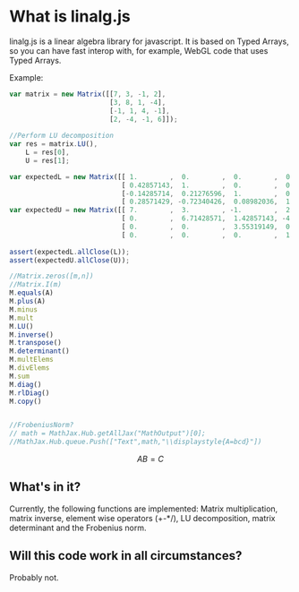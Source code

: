 # What is linalg.js

linalg.js is a linear algebra library for javascript. It is based on Typed Arrays, so you can have fast interop with, for example, WebGL code that uses Typed Arrays.

Example:

```javascript
var matrix = new Matrix([[7, 3, -1, 2], 
                         [3, 8, 1, -4], 
                         [-1, 1, 4, -1], 
                         [2, -4, -1, 6]]);
						 
//Perform LU decomposition
var res = matrix.LU(),
	L = res[0],
	U = res[1];

var expectedL = new Matrix([[ 1.        ,  0.        ,  0.        ,  0.        ],
							[ 0.42857143,  1.        ,  0.        ,  0.        ],
							[-0.14285714,  0.21276596,  1.        ,  0.        ],
							[ 0.28571429, -0.72340426,  0.08982036,  1.        ]]);
var expectedU = new Matrix([[ 7.        ,  3.        , -1.        ,  2.        ],
							[ 0.        ,  6.71428571,  1.42857143, -4.85714286],
							[ 0.        ,  0.        ,  3.55319149,  0.31914894],
							[ 0.        ,  0.        ,  0.        ,  1.88622754]]);
	
assert(expectedL.allClose(L));
assert(expectedU.allClose(U));

//Matrix.zeros([m,n])
//Matrix.I(m)
M.equals(A)
M.plus(A)
M.minus
M.mult
M.LU()
M.inverse()
M.transpose()
M.determinant()
M.multElems
M.divElems
M.sum
M.diag()
M.rlDiag()
M.copy()


//FrobeniusNorm?
// math = MathJax.Hub.getAllJax("MathOutput")[0];
//MathJax.Hub.queue.Push(["Text",math,"\\displaystyle{A=bcd}"])
``` 
$$AB=C$$

## What's in it?

Currently, the following functions are implemented: Matrix multiplication, matrix inverse, element wise operators (+-*/), LU decomposition, matrix determinant and the Frobenius norm. 

## Will this code work in all circumstances?

Probably not.